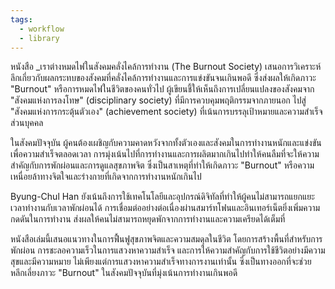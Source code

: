 ```yaml
---
tags:
  - workflow
  - library
---
```

หนังสือ _เราต่างหมดไฟในสังคมคลั่งไคล้การทำงาน (The Burnout Society) เสนอการวิเคราะห์ลึกเกี่ยวกับผลกระทบของสังคมที่คลั่งไคล้การทำงานและการแข่งขันจนเกินพอดี ซึ่งส่งผลให้เกิดภาวะ "Burnout" หรือการหมดไฟในชีวิตของคนทั่วไป ผู้เขียนชี้ให้เห็นถึงการเปลี่ยนแปลงของสังคมจาก "สังคมแห่งการลงโทษ" (disciplinary society) ที่มีการควบคุมพฤติกรรมจากภายนอก ไปสู่ "สังคมแห่งการกระตุ้นตัวเอง" (achievement society) ที่เน้นการบรรลุเป้าหมายและความสำเร็จส่วนบุคคล

ในสังคมปัจจุบัน ผู้คนต้องเผชิญกับความคาดหวังจากทั้งตัวเองและสังคมในการทำงานหนักและแข่งขันเพื่อความสำเร็จตลอดเวลา การมุ่งเน้นไปที่การทำงานและการผลิตมากเกินไปทำให้คนลืมที่จะให้ความสำคัญกับการพักผ่อนและการดูแลสุขภาพจิต ซึ่งเป็นสาเหตุที่ทำให้เกิดภาวะ "Burnout" หรือความเหนื่อยล้าทางจิตใจและร่างกายที่เกิดจากการทำงานหนักเกินไป

Byung-Chul Han ยังเน้นถึงการใช้เทคโนโลยีและอุปกรณ์ดิจิทัลที่ทำให้ผู้คนไม่สามารถแยกแยะเวลาทำงานกับเวลาพักผ่อนได้ การเชื่อมต่ออย่างต่อเนื่องผ่านสมาร์ทโฟนและอินเทอร์เน็ตยิ่งเพิ่มความกดดันในการทำงาน ส่งผลให้คนไม่สามารถหยุดพักจากการทำงานและความเครียดได้เต็มที่

หนังสือเล่มนี้เสนอแนวทางในการฟื้นฟูสุขภาพจิตและความสมดุลในชีวิต โดยการสร้างพื้นที่สำหรับการพักผ่อน การชะลอความเร็วในการแสวงหาความสำเร็จ และการให้ความสำคัญกับการใช้ชีวิตอย่างมีความสุขและมีความหมาย ไม่เพียงแต่การแสวงหาความสำเร็จทางการงานเท่านั้น ซึ่งเป็นทางออกที่จะช่วยหลีกเลี่ยงภาวะ "Burnout" ในสังคมปัจจุบันที่มุ่งเน้นการทำงานเกินพอดี